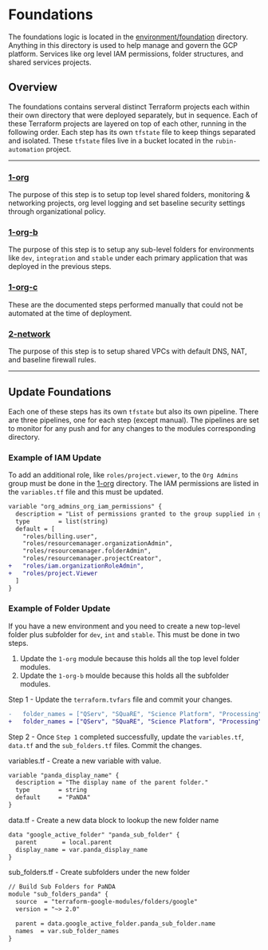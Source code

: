 # Foundations

The foundations logic is located in the [environment/foundation](./enviornment/foundation) directory. Anything in this directory is used to help manage and govern the GCP platform. Services like org level IAM permissions, folder structures, and shared services projects.



## Overview

The foundations contains serveral distinct Terraform projects each within their own directory that were deployed separately, but in sequence. Each of these Terraform projects are layered on top of each other, running in the following order. Each step has its own `tfstate` file to keep things separated and isolated. These `tfstate` files live in a bucket located in the `rubin-automation` project.

---

### [1-org](../environment/foundation/1-org)
The purpose of this step is to setup top level shared folders, monitoring & networking projects, org level logging and set baseline security settings through organizational policy.

### [1-org-b](../environment/foundation/1-org-b)
The purpose of this step is to setup any sub-level folders for environments like `dev`, `integration` and `stable` under each primary application that was deployed in the previous steps.

### [1-org-c](../environment/foundation/1-org-c)
These are the documented steps performed manually that could not be automated at the time of deployment.

### [2-network](../environment/foundation/2-network)
The purpose of this step is to setup shared VPCs with default DNS, NAT, and baseline firewall rules.

---

## Update Foundations

Each one of these steps has its own `tfstate` but also its own pipeline. There are three pipelines, one for each step (except manual). The pipelines are set to monitor for any push and for any changes to the modules corresponding directory.

### Example of IAM Update
To add an additional role, like `roles/project.viewer`, to the `Org Admins` group must be done in the [1-org](../environment/foundation/1-org) directory. The IAM permissions are listed in the `variables.tf` file and this must be updated.
```diff
variable "org_admins_org_iam_permissions" {
  description = "List of permissions granted to the group supplied in group_org_admins variable across the GCP organization."
  type        = list(string)
  default = [
    "roles/billing.user",
    "roles/resourcemanager.organizationAdmin",
    "roles/resourcemanager.folderAdmin",
    "roles/resourcemanager.projectCreator",
+   "roles/iam.organizationRoleAdmin",
+   "roles/project.Viewer
  ]
}
```


### Example of Folder Update
If you have a new environment and you need to create a new top-level folder plus subfolder for `dev`, `int` and `stable`. This must be done in two steps.

1. Update the `1-org` module because this holds all the top level folder modules.
2. Update the `1-org-b` moulde because this holds all the subfolder modules.

Step 1 - Update the `terraform.tvfars` file and commit your changes.
```diff
-   folder_names = ["QServ", "SQuaRE", "Science Platform", "Processing"]
+   folder_names = ["QServ", "SQuaRE", "Science Platform", "Processing", "PaNDA"]
```

Step 2 - Once `Step 1` completed successfully, update the `variables.tf`, `data.tf` and the `sub_folders.tf` files. Commit the changes.

variables.tf - Create a new variable with value.
```diff
variable "panda_display_name" {
  description = "The display name of the parent folder."
  type        = string
  default     = "PaNDA"
}
```

data.tf - Create a new data block to lookup the new folder name
```diff
data "google_active_folder" "panda_sub_folder" {
  parent       = local.parent
  display_name = var.panda_display_name
}
```

sub_folders.tf - Create  subfolders under the new folder
```diff
// Build Sub Folders for PaNDA
module "sub_folders_panda" {
  source  = "terraform-google-modules/folders/google"
  version = "~> 2.0"

  parent = data.google_active_folder.panda_sub_folder.name
  names  = var.sub_folder_names
}
```